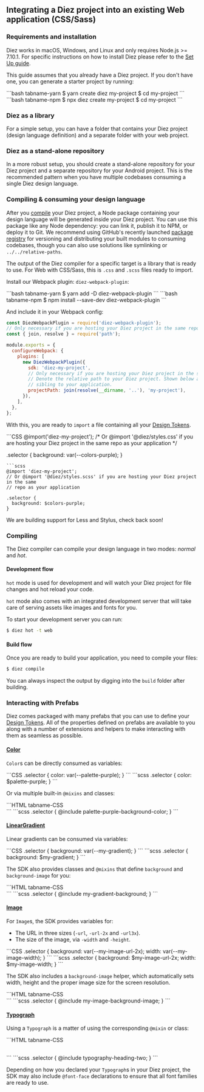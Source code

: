 ## Integrating a Diez project into an existing Web application (CSS/Sass)

### Requirements and installation

Diez works in macOS, Windows, and Linux and only requires Node.js >= 7.10.1. For specific instructions on how to install Diez please refer to the [Set Up guide](/getting-started/#set-up).

This guide assumes that you already have a Diez project. If you don't have one, you can generate a starter project by running:

<CodeTabs>
```bash tabname-yarn
$ yarn create diez my-project
$ cd my-project
```
```bash tabname-npm
$ npx diez create my-project
$ cd my-project
```
</CodeTabs>


### Diez as a library

For a simple setup, you can have a folder that contains your Diez project (design language definition) and a separate folder with your web project.

### Diez as a stand-alone repository

In a more robust setup, you should create a stand-alone repository for your Diez project and a separate repository for your Android project.  This is the recommended pattern when you have multiple codebases consuming a single Diez design language.


### Compiling & consuming your design language

After you [compile](#compiling) your Diez project, a Node package containing your design language will be generated inside your Diez project.  You can use this package like any Node dependency: you can link it, publish it to NPM, or deploy it to Git.  We recommend using GitHub's recently launched [package registry](https://help.github.com/en/github/managing-packages-with-github-packages/about-github-packages) for versioning and distributing your built modules to consuming codebases, though you can also use solutions like symlinking or `../../relative-paths`.

The output of the Diez compiler for a specific target is a library that is ready to use. For Web with CSS/Sass, this is `.css` and `.scss` files ready to import.

Install our Webpack plugin: `diez-webpack-plugin`:

<CodeTabs>
```bash tabname-yarn
$ yarn add -D diez-webpack-plugin
```
```bash tabname-npm
$ npm install --save-dev diez-webpack-plugin
```
</CodeTabs>

And include it in your Webpack config:

```js
const DiezWebpackPlugin = require('diez-webpack-plugin');
// Only necessary if you are hosting your Diez project in the same repo:
const { join, resolve } = require('path');

module.exports = {
  configureWebpack: {
    plugins: [
      new DiezWebpackPlugin({
        sdk: 'diez-my-project',
        // Only necessary if you are hosting your Diez project in the same repo:
        // Denote the relative path to your Diez project. Shown below as a
        // sibling to your application.
        projectPath: join(resolve(__dirname, '..'), 'my-project'),
      }),
    ],
  },
};
```

With this, you are ready to `import` a file containing all your [Design Tokens](/glossary#tokens).

<CodeTabs>
```CSS
@import('diez-my-project');
/* Or @import '@diez/styles.css' if you are hosting your Diez project in the same
repo as your application */

.selector {
  background: var(--colors-purple);
}
```
```scss
@import 'diez-my-project';
// Or @import '@diez/styles.scss' if you are hosting your Diez project in the same
// repo as your application

.selector {
  background: $colors-purple;
}
```
</CodeTabs>

<div class="note">We are building support for Less and Stylus, check back soon!</div>

### Compiling

The Diez compiler can compile your design language in two modes: _normal_ and _hot_.

#### Development flow

`hot` mode is used for development and will watch your Diez project for file changes and hot reload your code.

`hot` mode also comes with an integrated development server that will take care of serving assets like images and fonts for you.

To start your development server you can run:

```bash
$ diez hot -t web
```

#### Build flow

Once you are ready to build your application, you need to compile your files:

```bash
$ diez compile
```

You can always inspect the output by digging into the `build` folder after building.

### Interacting with Prefabs

Diez comes packaged with many prefabs that you can use to define your [Design Tokens](/glossary#tokens). All of the properties defined on prefabs are available to you along with a number of extensions and helpers to make interacting with them as seamless as possible.

#### [Color](/docs/latest/classes/prefabs.color.html)

`Color`s can be directly consumed as variables:

<CodeTabs>
```CSS
.selector {
  color: var(--palette-purple);
}
```
```scss
.selector {
  color: $palette-purple;
}
```
</CodeTabs>

Or via multiple built-in `@mixins` and classes:

<CodeTabs>
```HTML tabname-CSS
<div class="palette-purple-background-color"></div>
```
```scss
.selector {
  @include palette-purple-background-color;
}
```
</CodeTabs>

#### [LinearGradient](/docs/latest/classes/prefabs.lineargradient.html)

Linear gradients can be consumed via variables:

<CodeTabs>
```CSS
.selector {
  background: var(--my-gradient);
}
```
```scss
.selector {
  background: $my-gradient;
}
```
</CodeTabs>

The SDK also provides classes and `@mixins` that define `background` and `background-image` for you:

<CodeTabs>
```HTML tabname-CSS
<div class="my-gradient-background"></div>
```
```scss
.selector {
  @include my-gradient-background;
}
```
</CodeTabs>

#### [Image](/docs/latest/classes/prefabs.image.html)

For `Image`s, the SDK provides variables for:

- The URL in three sizes (`-url`, `-url-2x` and `-url3x`).
- The size of the image, via `-width` and `-height`.

<CodeTabs>
```CSS
.selector {
  background: var(--my-image-url-2x);
  width: var(--my-image-width);
}
```
```scss
.selector {
  background: $my-image-url-2x;
  width: $my-image-width;
}
```
</CodeTabs>

The SDK also includes a `background-image` helper, which automatically sets width, height and the proper image size for the screen resolution.

<CodeTabs>
```HTML tabname-CSS
<div class="my-image-background-image"></div>
```
```scss
.selector {
  @include my-image-background-image;
}
```
</CodeTabs>

#### [Typograph](/docs/latest/classes/prefabs.typograph.html)

Using a `Typograph` is a matter of using the corresponding `@mixin` or class:

<CodeTabs>
```HTML tabname-CSS
<h2 class="typography-heading-two"></h2>
```
```scss
.selector {
  @include typography-heading-two;
}
```
</CodeTabs>

Depending on how you declared your `Typograph`s in your Diez project, the SDK may also include `@font-face` declarations to ensure that all font families are ready to use.
